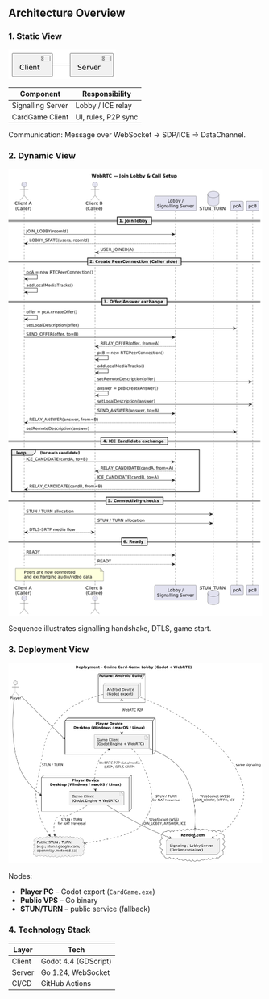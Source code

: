 ## Architecture Overview

### 1. Static View
![Component](component-diagram.png)

| Component | Responsibility |
|-----------|----------------|
| Signalling Server | Lobby / ICE relay |
| CardGame Client | UI, rules, P2P sync |

Communication: Message over WebSocket → SDP/ICE → DataChannel.

### 2. Dynamic View
![Join Sequence](sequence-join-game.png)

Sequence illustrates signalling handshake, DTLS, game start.

### 3. Deployment View
![Deployment](deployment.png)

Nodes:
* **Player PC** – Godot export (`CardGame.exe`)
* **Public VPS** – Go binary 
* **STUN/TURN** – public service (fallback)

### 4. Technology Stack
| Layer | Tech |
|-------|------|
| Client | Godot 4.4 (GDScript) |
| Server | Go 1.24, WebSocket |
| CI/CD | GitHub Actions |
